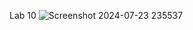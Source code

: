 Lab 10
![Screenshot 2024-07-23 235537](https://github.com/user-attachments/assets/3db8fd24-0d12-4ad3-a79a-7735326ef3f5)
